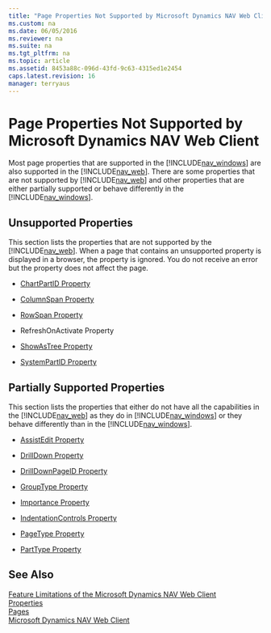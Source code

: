 ```yaml
---
title: "Page Properties Not Supported by Microsoft Dynamics NAV Web Client"
ms.custom: na
ms.date: 06/05/2016
ms.reviewer: na
ms.suite: na
ms.tgt_pltfrm: na
ms.topic: article
ms.assetid: 8453a88c-096d-43fd-9c63-4315ed1e2454
caps.latest.revision: 16
manager: terryaus
---
```

# Page Properties Not Supported by Microsoft Dynamics NAV Web Client
Most page properties that are supported in the [!INCLUDE[nav_windows](includes/nav_windows_md.md)] are also supported in the [!INCLUDE[nav_web](includes/nav_web_md.md)]. There are some properties that are not supported by [!INCLUDE[nav_web](includes/nav_web_md.md)] and other properties that are either partially supported or behave differently in the [!INCLUDE[nav_windows](includes/nav_windows_md.md)].  
  
## Unsupported Properties  
 This section lists the properties that are not supported by the [!INCLUDE[nav_web](includes/nav_web_md.md)]. When a page that contains an unsupported property is displayed in a browser, the property is ignored. You do not receive an error but the property does not affect the page.  
  
-   [ChartPartID Property](ChartPartID-Property.md)  
  
-   [ColumnSpan Property](ColumnSpan-Property.md)  
  
-   [RowSpan Property](RowSpan-Property.md)  
  
-   RefreshOnActivate Property  
  
-   [ShowAsTree Property](ShowAsTree-Property.md)  
  
-   [SystemPartID Property](SystemPartID-Property.md)  
  
## Partially Supported Properties  
 This section lists the properties that either do not have all the capabilities in the [!INCLUDE[nav_web](includes/nav_web_md.md)] as they do in [!INCLUDE[nav_windows](includes/nav_windows_md.md)] or they behave differently than in the [!INCLUDE[nav_windows](includes/nav_windows_md.md)].  
  
-   [AssistEdit Property](AssistEdit-Property.md)  
  
-   [DrillDown Property](DrillDown-Property.md)  
  
-   [DrillDownPageID Property](DrillDownPageID-Property.md)  
  
-   [GroupType Property](GroupType-Property.md)  
  
-   [Importance Property](Importance-Property.md)  
  
-   [IndentationControls Property](IndentationControls-Property.md)  
  
-   [PageType Property](PageType-Property.md)  
  
-   [PartType Property](PartType-Property.md)  
  
## See Also  
 [Feature Limitations of the Microsoft Dynamics NAV Web Client](Feature-Limitations-of-the-Microsoft-Dynamics-NAV-Web-Client.md)   
 [Properties](Properties.md)   
 [Pages](Pages.md)   
 [Microsoft Dynamics NAV Web Client](Microsoft-Dynamics-NAV-Web-Client.md)